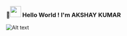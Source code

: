 ### 👋<img src="https://emojis.slackmojis.com/emojis/images/1531849430/4246/blob-sunglasses.gif?1531849430" width="30"/> Hello World ! I'm AKSHAY KUMAR

<!-- 
**AkshAy-K125/akshay-k125** is a ✨ _special_ ✨ repository because its `README.md` (this file) appears on your GitHub profile. -->

![Alt text](https://spotify-recently-played-readme.vercel.app/api?user=31r6qkpdvo6lqoo2hr5h67hkfbki&width=1000&unique=1)

<!-- Here are some ideas to get you started:

- 🔭 I’m currently working on ...
- 🌱 I’m currently learning ...
- 👯 I’m looking to collaborate on ...
- 🤔 I’m looking for help with ...
- 💬 Ask me about ...
- 📫 How to reach me: ...
- 😄 Pronouns: ...
- ⚡ Fun fact: ... -->

